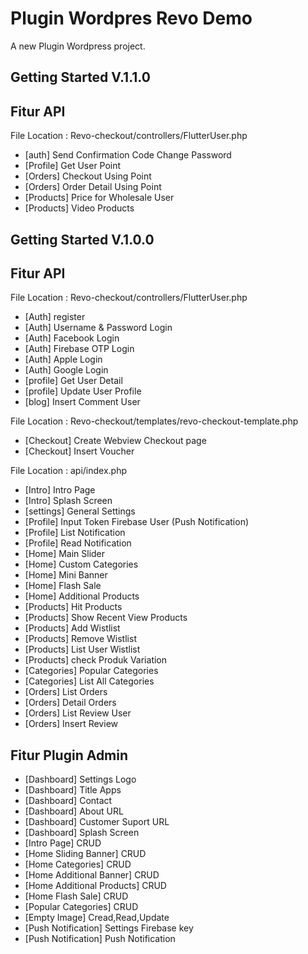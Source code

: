# Plugin Wordpres Revo Demo

A new Plugin Wordpress project.

## Getting Started V.1.1.0

## Fitur API
File Location : Revo-checkout/controllers/FlutterUser.php
- [auth] Send Confirmation Code Change Password
- [Profile] Get User Point
- [Orders] Checkout Using Point
- [Orders] Order Detail Using Point
- [Products] Price for Wholesale User
- [Products] Video Products

## Getting Started V.1.0.0

## Fitur API

File Location : Revo-checkout/controllers/FlutterUser.php
- [Auth] register 
- [Auth] Username & Password Login
- [Auth] Facebook Login
- [Auth] Firebase OTP Login
- [Auth] Apple Login
- [Auth] Google Login
- [profile] Get User Detail
- [profile] Update User Profile
- [blog] Insert Comment User

File Location : Revo-checkout/templates/revo-checkout-template.php
- [Checkout] Create Webview Checkout page
- [Checkout] Insert Voucher

File Location : api/index.php
- [Intro] Intro Page
- [Intro] Splash Screen
- [settings] General Settings
- [Profile] Input Token Firebase User (Push Notification)
- [Profile] List Notification
- [Profile] Read Notification
- [Home] Main Slider
- [Home] Custom Categories
- [Home] Mini Banner
- [Home] Flash Sale
- [Home] Additional Products
- [Products] Hit Products
- [Products] Show Recent View Products
- [Products] Add Wistlist
- [Products] Remove Wistlist
- [Products] List User Wistlist
- [Products] check Produk Variation
- [Categories] Popular Categories
- [Categories] List All Categories
- [Orders] List Orders
- [Orders] Detail Orders
- [Orders] List Review User
- [Orders] Insert Review

## Fitur Plugin Admin
- [Dashboard] Settings Logo
- [Dashboard] Title Apps
- [Dashboard] Contact
- [Dashboard] About URL
- [Dashboard] Customer Suport URL
- [Dashboard] Splash Screen
- [Intro Page] CRUD
- [Home Sliding Banner] CRUD
- [Home Categories] CRUD
- [Home Additional Banner] CRUD
- [Home Additional Products] CRUD
- [Home Flash Sale] CRUD
- [Popular Categories] CRUD
- [Empty Image] Cread,Read,Update
- [Push Notification] Settings Firebase key
- [Push Notification] Push Notification